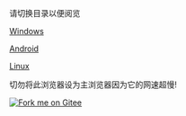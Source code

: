 请切换目录以便阅览

[Windows](https://gitee.com/yao2019ss/install_torbrowser/tree/master/windows)

[Android](https://gitee.com/yao2019ss/install_torbrowser/tree/master/android)

[Linux](https://gitee.com/yao2019ss/install_torbrowser/tree/master/linux)

切勿将此浏览器设为主浏览器因为它的网速超慢!

<a href='https://gitee.com/yao2019ss/install_torbrowser'><img src='https://gitee.com/yao2019ss/install_torbrowser/widgets/widget_2.svg' alt='Fork me on Gitee'></img></a>
